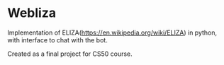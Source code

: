 # Webliza
Implementation of ELIZA(https://en.wikipedia.org/wiki/ELIZA) in python, with interface to chat with the bot.

Created as a final project for CS50 course.

